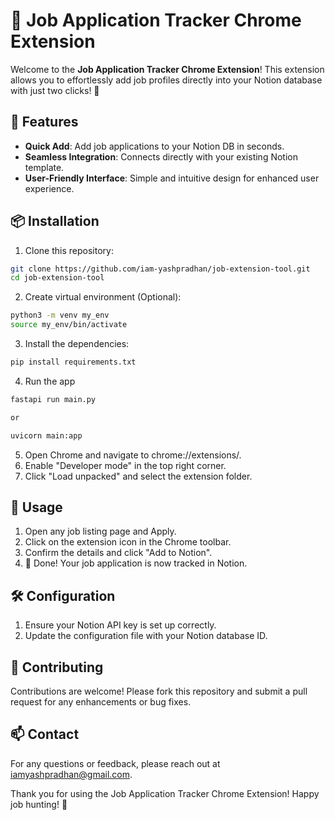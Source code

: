 # 🚀 Job Application Tracker Chrome Extension

Welcome to the **Job Application Tracker Chrome Extension**! This extension allows you to effortlessly add job profiles directly into your Notion database with just two clicks! 🎉

## 🌟 Features

- **Quick Add**: Add job applications to your Notion DB in seconds.
- **Seamless Integration**: Connects directly with your existing Notion template.
- **User-Friendly Interface**: Simple and intuitive design for enhanced user experience.

## 📦 Installation

1. Clone this repository:

```bash
git clone https://github.com/iam-yashpradhan/job-extension-tool.git
cd job-extension-tool

```
2. Create virtual environment (Optional):

```bash
python3 -m venv my_env
source my_env/bin/activate

```

3. Install the dependencies:

```bash
pip install requirements.txt

```

4. Run the app

```bash
fastapi run main.py

or

uvicorn main:app       

```

5. Open Chrome and navigate to chrome://extensions/.
6. Enable "Developer mode" in the top right corner.
7. Click "Load unpacked" and select the extension folder.

## 🔧 Usage

1. Open any job listing page and Apply.
2. Click on the extension icon in the Chrome toolbar.
3. Confirm the details and click "Add to Notion".
4. 🎉 Done! Your job application is now tracked in Notion.

## 🛠️ Configuration

1. Ensure your Notion API key is set up correctly.
2. Update the configuration file with your Notion database ID.

## 🤝 Contributing

Contributions are welcome! Please fork this repository and submit a pull request for any enhancements or bug fixes.


## 📫 Contact

For any questions or feedback, please reach out at [iamyashpradhan@gmail.com](mailto:iamyashpradhan@gmail.com).

Thank you for using the Job Application Tracker Chrome Extension! Happy job hunting! 🚀